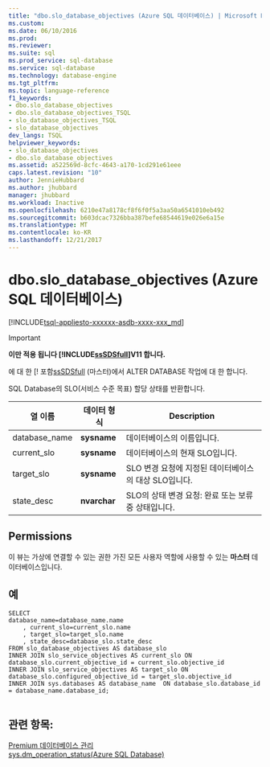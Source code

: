 ```yaml
---
title: "dbo.slo_database_objectives (Azure SQL 데이터베이스) | Microsoft Docs"
ms.custom: 
ms.date: 06/10/2016
ms.prod: 
ms.reviewer: 
ms.suite: sql
ms.prod_service: sql-database
ms.service: sql-database
ms.technology: database-engine
ms.tgt_pltfrm: 
ms.topic: language-reference
f1_keywords:
- dbo.slo_database_objectives
- dbo.slo_database_objectives_TSQL
- slo_database_objectives_TSQL
- slo_database_objectives
dev_langs: TSQL
helpviewer_keywords:
- slo_database_objectives
- dbo.slo_database_objectives
ms.assetid: a522569d-8cfc-4643-a170-1cd291e61eee
caps.latest.revision: "10"
author: JennieHubbard
ms.author: jhubbard
manager: jhubbard
ms.workload: Inactive
ms.openlocfilehash: 6210e47a8178cf8f6f0f5a3aa50a6541010eb492
ms.sourcegitcommit: b603dcac7326bba387befe68544619e026e6a15e
ms.translationtype: MT
ms.contentlocale: ko-KR
ms.lasthandoff: 12/21/2017
---
```

# <a name="dboslodatabaseobjectives-azure-sql-database"></a>dbo.slo_database_objectives (Azure SQL 데이터베이스)
[!INCLUDE[tsql-appliesto-xxxxxx-asdb-xxxx-xxx_md](../../includes/tsql-appliesto-xxxxxx-asdb-xxxx-xxx-md.md)]

    
> [!IMPORTANT]  
>  **이만 적용 됩니다 [!INCLUDE[ssSDSfull](../../includes/sssdsfull-md.md)]V11 합니다.**  
>   
>  에 대 한 [! 포함[ssSDSfull](../system-dynamic-management-views/sys-dm-operation-status-azure-sql-database.md) (마스터)에서 ALTER DATABASE 작업에 대 한 합니다.   
  
 SQL Database의 SLO(서비스 수준 목표) 할당 상태를 반환합니다.  
  
|열 이름|데이터 형식|Description|  
|-----------------|---------------|-----------------|  
|database_name|**sysname**|데이터베이스의 이름입니다.|  
|current_slo|**sysname**|데이터베이스의 현재 SLO입니다.|  
|target_slo|**sysname**|SLO 변경 요청에 지정된 데이터베이스의 대상 SLO입니다.|  
|state_desc|**nvarchar**|SLO의 상태 변경 요청: 완료 또는 보류 중 상태입니다.|  
  
## <a name="permissions"></a>Permissions  
 이 뷰는 가상에 연결할 수 있는 권한 가진 모든 사용자 역할에 사용할 수 있는 **마스터** 데이터베이스입니다.  
  
## <a name="examples"></a>예  
  
```  
SELECT   
database_name=database_name.name   
    , current_slo=current_slo.name   
    , target_slo=target_slo.name   
    , state_desc=database_slo.state_desc   
FROM slo_database_objectives AS database_slo  
INNER JOIN slo_service_objectives AS current_slo ON database_slo.current_objective_id = current_slo.objective_id  
INNER JOIN slo_service_objectives AS target_slo ON database_slo.configured_objective_id = target_slo.objective_id  
INNER JOIN sys.databases AS database_name  ON database_slo.database_id = database_name.database_id;  
  
```  
  
## <a name="see-also"></a>관련 항목:  
 [Premium 데이터베이스 관리](http://go.microsoft.com/fwlink/?LinkID=311927)  
[sys.dm_operation_status(Azure SQL Database)](../system-dynamic-management-views/sys-dm-operation-status-azure-sql-database.md) 
